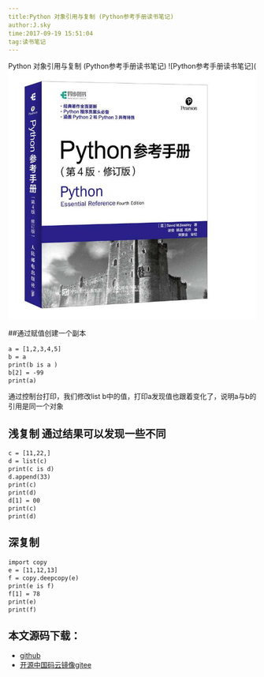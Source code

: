 ```yaml
---
title:Python 对象引用与复制 (Python参考手册读书笔记)
author:J.sky
time:2017-09-19 15:51:04
tag:读书笔记
---
```


Python 对象引用与复制 (Python参考手册读书笔记)
![Python参考手册读书笔记](![输入图片说明](assets/images/media/upload/2017/09/timg.jpeg)

##通过赋值创建一个副本

    a = [1,2,3,4,5]
    b = a
    print(b is a )
    b[2] = -99
    print(a)

通过控制台打印，我们修改list b中的值，打印a发现值也跟着变化了，说明a与b的引用是同一个对象

## 浅复制 通过结果可以发现一些不同

<pre><code class="python">c = [11,22,]
d = list(c)
print(c is d)
d.append(33)
print(c)
print(d)
d[1] = 00
print(c)
print(d)
</code></pre>

## 深复制 

<pre><code class="python">import copy
e = [11,12,13]
f = copy.deepcopy(e)
print(e is f)
f[1] = 78
print(e)
print(f)
</code></pre>


## 本文源码下载：

+ [github](https://github.com/bosichong/17python.com/blob/master/copy/copytest.py)
+ [开源中国码云镜像gitee](https://gitee.com/J_Sky/17python.com/blob/master/copy/copytest.py)
